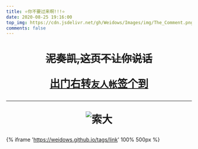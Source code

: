 ```yaml
---
title: ⭐你不要过来啊!!!⭐
date: 2020-08-25 19:16:00
top_img: https://cdn.jsdelivr.net/gh/Weidows/Images/img/The_Comment.png
comments: false
---
```


<!--
 * @Author: Weidows
 * @Date: 2020-08-25 19:14:35
 * @LastEditors: Weidows
 * @LastEditTime: 2022-02-11 02:06:20
 * @FilePath: \Blog-private\source\tags\comment.md
-->

<h1 align="center">

~~泥奏凯,这页不让你说话~~

<a href="./link">出门右转`友人帐`签个到</a>


---

![索大](https://cdn.jsdelivr.net/gh/Weidows/Images/img/1644515686947.png)

</h1>

{% iframe 'https://weidows.github.io/tags/link' 100% 500px %}
